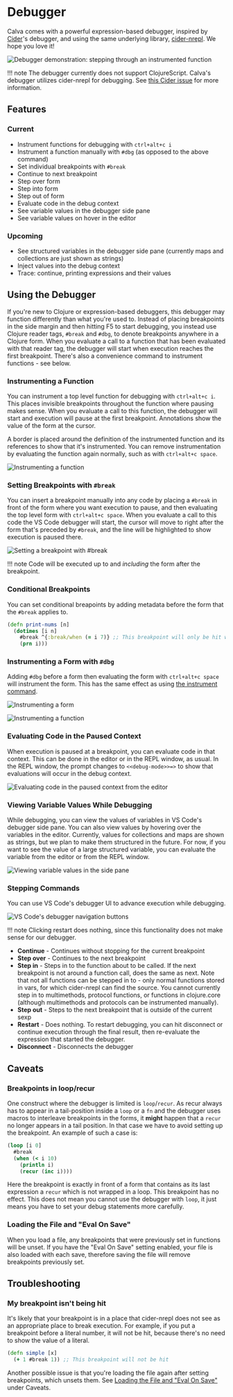# Debugger

Calva comes with a powerful expression-based debugger, inspired by [Cider](https://cider.mx/)'s debugger, and using the same underlying library, [cider-nrepl](https://github.com/clojure-emacs/cider-nrepl). We hope you love it!

![Debugger demonstration: stepping through an instrumented function](images/debugger/stepping.gif "Debugger demonstration: stepping through an instrumented function")

!!! note
    The debugger currently does not support ClojureScript. Calva's debugger utilizes cider-nrepl for debugging. See [this Cider issue](https://github.com/clojure-emacs/cider/issues/1416) for more information.

## Features

### Current

* Instrument functions for debugging with `ctrl+alt+c i`
* Instrument a function manually with `#dbg` (as opposed to the above command)
* Set individual breakpoints with `#break`
* Continue to next breakpoint
* Step over form
* Step into form
* Step out of form
* Evaluate code in the debug context
* See variable values in the debugger side pane
* See variable values on hover in the editor

### Upcoming

* See structured variables in the debugger side pane (currently maps and collections are just shown as strings)
* Inject values into the debug context
* Trace: continue, printing expressions and their values

## Using the Debugger

If you're new to Clojure or expression-based debuggers, this debugger may function differently than what you're used to. Instead of placing breakpoints in the side margin and then hitting F5 to start debugging, you instead use Clojure reader tags, `#break` and `#dbg`, to denote breakpoints anywhere in a Clojure form. When you evaluate a call to a function that has been evaluated with that reader tag, the debugger will start when execution reaches the first breakpoint. There's also a convenience command to instrument functions - see below.

### Instrumenting a Function

You can instrument a top level function for debugging with `ctrl+alt+c i`. This places invisible breakpoints throughout the function where pausing makes sense. When you evaluate a call to this function, the debugger will start and execution will pause at the first breakpoint. Annotations show the value of the form at the cursor.

A border is placed around the definition of the instrumented function and its references to show that it's instrumented. You can remove instrumentation by evaluating the function again normally, such as with `ctrl+alt+c space`.

![Instrumenting a function](images/debugger/instrumenting-a-function.gif "Instrumenting a function")

### Setting Breakpoints with `#break`

You can insert a breakpoint manually into any code by placing a `#break` in front of the form where you want execution to pause, and then evaluating the top level form with `ctrl+alt+c space`. When you evaluate a call to this code the VS Code debugger will start, the cursor will move to right after the form that's preceded by `#break`, and the line will be highlighted to show execution is paused there.

![Setting a breakpoint with #break](images/debugger/break.gif "Setting a breakpoint with `#break`")

!!! note
    Code will be executed up to and *including* the form after the breakpoint.

### Conditional Breakpoints

You can set conditional breapoints by adding metadata before the form that the `#break` applies to.

```clojure
(defn print-nums [n]
  (dotimes [i n]
    #break ^{:break/when (= i 7)} ;; This breakpoint will only be hit when i equals 7
    (prn i)))
```

### Instrumenting a Form with `#dbg`

Adding `#dbg` before a form then evaluating the form with `ctrl+alt+c space` will instrument the form. This has the same effect as using [the instrument command](#instrumenting-a-function).

![Instrumenting a form](images/debugger/dbg-form.gif "Instrumenting a non-function form")

![Instrumenting a function](images/debugger/dbg-function.gif "Instrumenting a function")

### Evaluating Code in the Paused Context

When execution is paused at a breakpoint, you can evaluate code in that context. This can be done in the editor or in the REPL window, as usual. In the REPL window, the prompt changes to `<<debug-mode>>=>` to show that evaluations will occur in the debug context.

![Evaluating code in the paused context from the editor](images/debugger/eval-editor.gif "Evaluating code in the paused context from the editor")

### Viewing Variable Values While Debugging

While debugging, you can view the values of variables in VS Code's debugger side pane. You can also view values by hovering over the variables in the editor. Currently, values for collections and maps are shown as strings, but we plan to make them structured in the future. For now, if you want to see the value of a large structured variable, you can evaluate the variable from the editor or from the REPL window.

![Viewing variable values in the side pane](images/debugger/viewing-variable-values.png "Viewing variable values in the side pane")

### Stepping Commands

You can use VS Code's debugger UI to advance execution while debugging.

![VS Code's debugger navigation buttons](images/debugger/navigation-buttons.png "VS Code's debugger navigation buttons")

!!! note
    Clicking restart does nothing, since this functionality does not make sense for our debugger.

* **Continue** - Continues without stopping for the current breakpoint
* **Step over** - Continues to the next breakpoint
* **Step in** - Steps in to the function about to be called. If the next breakpoint is not around a function call, does the same as next. Note that not all functions can be stepped in to - only normal functions stored in vars, for which cider-nrepl can find the source. You cannot currently step in to multimethods, protocol functions, or functions in clojure.core (although multimethods and protocols can be instrumented manually).
* **Step out** - Steps to the next breakpoint that is outside of the current sexp
* **Restart** - Does nothing. To restart debugging, you can hit disconnect or continue execution through the final result, then re-evaluate the expression that started the debugger.
* **Disconnect** - Disconnects the debugger

## Caveats

### Breakpoints in loop/recur

One construct where the debugger is limited is `loop`/`recur`. As recur always has to appear in a tail-position inside a `loop` or a `fn` and the debugger uses macros to interleave breakpoints in the forms, it **might** happen that a `recur` no longer appears in a tail position. In that case we have to avoid setting up the breakpoint. An example of such a case is:

```clojure
(loop [i 0]
  #break
  (when (< i 10)
    (println i)
    (recur (inc i))))
```

Here the breakpoint is exactly in front of a form that contains as its last expression a `recur` which is not wrapped in a loop. This breakpoint has no effect. This does not mean you cannot use the debugger with `loop`, it just means you have to set your debug statements more carefully.

### Loading the File and "Eval On Save"

When you load a file, any breakpoints that were previously set in functions will be unset. If you have the "Eval On Save" setting enabled, your file is also loaded with each save, therefore saving the file will remove breakpoints previously set.

## Troubleshooting

### My breakpoint isn't being hit

It's likely that your breakpoint is in a place that cider-nrepl does not see as an appropriate place to break execution. For example, if you put a breakpoint before a literal number, it will not be hit, because there's no need to show the value of a literal.

```clojure
(defn simple [x]
  (+ 1 #break 1)) ;; This breakpoint will not be hit
```

Another possible issue is that you're loading the file again after setting breakpoints, which unsets them. See [Loading the File and "Eval On Save"](#loading-the-file-and-eval-on-save) under Caveats.
